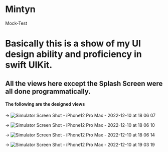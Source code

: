 # Mintyn
Mock-Test


# Basically this is a show of my UI design ability and proficiency in swift UIKit.

## All the views here except the Splash Screen were all done programmatically.

#### The following are the designed views

-> ![Simulator Screen Shot - iPhone12 Pro Max - 2022-12-10 at 18 06 07](https://user-images.githubusercontent.com/67703771/206867273-ec060601-19e7-400c-b33f-443236bebcde.png)


-> ![Simulator Screen Shot - iPhone12 Pro Max - 2022-12-10 at 18 06 10](https://user-images.githubusercontent.com/67703771/206867289-a6dc78c6-5b8a-4d3a-ab21-517fd793ea03.png)

-> ![Simulator Screen Shot - iPhone12 Pro Max - 2022-12-10 at 18 06 14](https://user-images.githubusercontent.com/67703771/206867297-239f4350-c8b1-4b9e-8234-81628123ae41.png)

-> ![Simulator Screen Shot - iPhone12 Pro Max - 2022-12-10 at 19 03 19](https://user-images.githubusercontent.com/67703771/206869074-4d13fbf2-0aa1-4434-b884-18f7de680732.png)


